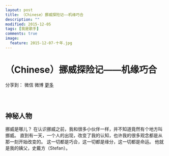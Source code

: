 ```yaml
---
layout: post
title: （Chinese）挪威探险记——机缘巧合
description: ""
modified: 2015-12-05
tags: [我是歌手]
comments: true
image:
  feature: 2015-12-07-十年.jpg
---
```


# （Chinese）挪威探险记——机缘巧合

<div id="ckepop">
<span class="jiathis_txt">分享到：</span>
<a class="jiathis_button_weixin">微信</a>
<a class="jiathis_button_tsina">微博</a>
<a href="http://www.jiathis.com/share?uid=2074997"  class="jiathis jiathis_txt jiathis_separator jtico jtico_jiathis" target="_blank">更多</a></div>
<script type="text/javascript" src="http://v3.jiathis.com/code/jia.js?uid=2074997" charset="utf-8"></script>


### &nbsp;

## 神秘人物

挪威是哪儿？
在认识挪威之前，我和很多小伙伴一样，并不知道竟然有个地方叫挪威。
直到有一天，一个人的出现，改变了我的认知，也许我的很多观念都是从那一刻开始改变的。
这一切都是巧合，这一切都是缘分，这一切都是命运。
他就是我的姨父，史戴方（Stefan）。


